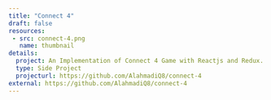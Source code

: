 ```yaml
---
title: "Connect 4"
draft: false
resources:
 - src: connect-4.png
   name: thumbnail
details:
  project: An Implementation of Connect 4 Game with Reactjs and Redux.
  type: Side Project
  projecturl: https://github.com/AlahmadiQ8/connect-4
external: https://github.com/AlahmadiQ8/connect-4
---
```

